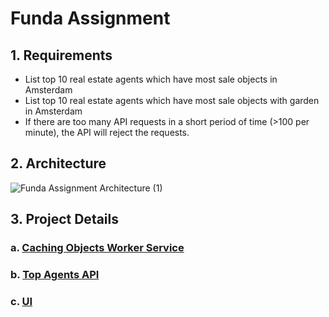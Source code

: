 # Funda Assignment

## 1. Requirements
- List top 10 real estate agents which have most sale objects in Amsterdam
- List top 10 real estate agents which have most sale objects with garden in Amsterdam
- If there are too many API requests in a short period of time (&gt;100 per minute), the API will reject the requests.

## 2. Architecture

![Funda Assignment Architecture (1)](https://user-images.githubusercontent.com/25878234/115166115-b61de480-a0b1-11eb-9b61-cb45901a9bfb.png)

## 3. Project Details

### a. [Caching Objects Worker Service](https://github.com/durnasaban/funda-assignment/tree/main/src/CachingObjects)

### b. [Top Agents API](https://github.com/durnasaban/funda-assignment/tree/main/src/APIs/TopAgentsApi)

### c. [UI](https://github.com/durnasaban/funda-assignment/tree/main/src/UI)

